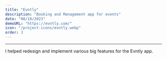 ```yaml
---
title: "Evntly"
description: "Booking and Management app for events"
date: "08/18/2023"
demoURL: "https://evntly.com/"
icon: "/project-icons/evntly.webp"
order: 3
---
```


---

I helped redesign and implement various big features for the Evntly app.